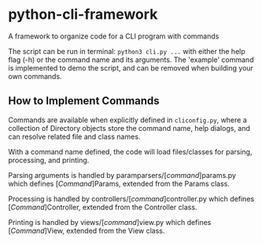 # python-cli-framework
A framework to organize code for a CLI program with commands

The script can be run in terminal: `python3 cli.py ...` with either the
help flag (-h) or the command name and its arguments. The 'example'
command is implemented to demo the script, and can be removed when
building your own commands.

## How to Implement Commands
Commands are available when explicitly defined in `cliconfig.py`, where
a collection of Directory objects store the command name, help dialogs,
and can resolve related file and class names.

With a command name defined, the code will load files/classes for
parsing, processing, and printing.

Parsing arguments is handled by paramparsers/\[*command*\]params.py which defines
\[*Command*\]Params, extended from the Params class.

Processing is handled by controllers/\[*command*\]controller.py which
defines \[*Command*\]Controller, extended from the Controller class.

Printing is handled by views/\[*command*\]view.py which defines
\[*Command*\]View, extended from the View class.
